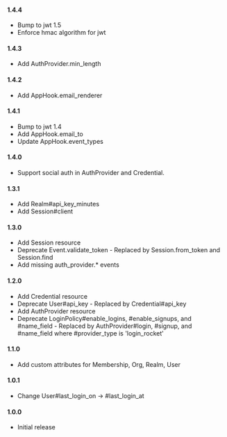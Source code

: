 #### 1.4.4
- Bump to jwt 1.5
- Enforce hmac algorithm for jwt

#### 1.4.3
- Add AuthProvider.min_length

#### 1.4.2
- Add AppHook.email_renderer

#### 1.4.1
- Bump to jwt 1.4
- Add AppHook.email_to
- Update AppHook.event_types

#### 1.4.0
- Support social auth in AuthProvider and Credential.

#### 1.3.1
- Add Realm#api_key_minutes
- Add Session#client

#### 1.3.0
- Add Session resource
- Deprecate Event.validate_token - Replaced by Session.from_token and Session.find
- Add missing auth_provider.* events

#### 1.2.0

- Add Credential resource
- Deprecate User#api_key - Replaced by Credential#api_key
- Add AuthProvider resource
- Deprecate LoginPolicy#enable_logins, #enable_signups, and #name_field - Replaced by AuthProvider#login, #signup, and #name_field where #provider_type is 'login_rocket'

#### 1.1.0

- Add custom attributes for Membership, Org, Realm, User


#### 1.0.1

- Change User#last_login_on -> #last_login_at


#### 1.0.0

- Initial release
